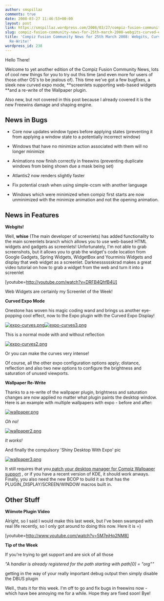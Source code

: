 ```yaml
---
author: smspillaz
comments: true
date: 2008-03-27 11:46:53+00:00
layout: post
link: https://smspillaz.wordpress.com/2008/03/27/compiz-fusion-community-news-for-25th-march-2008-webgits-curved-expo-wallpaper-re-write/
slug: compiz-fusion-community-news-for-25th-march-2008-webgits-curved-expo-wallpaper-re-write
title: 'Compiz Fusion Community News for 25th March 2008: Webgits, Curved Expo, Wallpaper
  Re-Write!'
wordpress_id: 238
---
```


Hello There!

Welcome to yet another edition of the Compiz Fusion Community News, lots of cool new things for you to try out this time (and even more for users of those other OS's to be jealous of). This time we've got a few bugfixes, a sleek new curved expo mode, **screenlets supporting web-based widgets **and a re-write of the Wallpaper plugin.

Also new, but not covered in this post because I already covered it is the new Freewins damage and shaping engine.


## News in Bugs





	
  * Core now updates window types before applying states (preventing it from applying a window state to a potentially incorrect window)

	
  * Windows that have no minimize action associated with them will no longer minimize

	
  * Animations now finish correctly in freewins (preventing duplicate windows from being shown due a mask being set)

	
  * Atlantis2 now renders slightly faster

	
  * Fix potential crash when using simple-ccsm with another language

	
  * Windows which were minimized when compiz first starts are now unminimized with the minimize animation and not the opening animation.




## News in Features


**Webgits!**

Well, **whise** (The main developer of screenlets) has added functionality to the main screenlets branch which allows you to use web-based HTML widgets and gadgets as screenlets! Unfortunately, I'm not able to grab screenshots, but it allows you to grab the widget's code location from Google Gadgets, Spring Widgets, WidgetBox and Yourminis Widgets and display that web widget as a screenlet. Darknesssssskrad makes a great video tutorial on how to grab a widget from the web and turn it into a screenlet

[youtube=http://youtube.com/watch?v=DRFB4QhfB4U]

Web Widgets are certainly my Screenlet of the Week!

**Curved Expo Mode**

Onestone has woven his magic coding wand and brings us another eye-popping cool effect, now to the Expo plugin with the Curved Expo Display!

[![expo-curves.png](http://smspillaz.files.wordpress.com/2008/03/expo-curves.thumbnail.png)](http://smspillaz.files.wordpress.com/2008/03/expo-curves.png)[![expo-curves3.png](http://smspillaz.files.wordpress.com/2008/03/expo-curves3.thumbnail.png)](http://smspillaz.files.wordpress.com/2008/03/expo-curves3.png)

This is a normal mode with and without reflection

[![expo-curves2.png](http://smspillaz.files.wordpress.com/2008/03/expo-curves2.thumbnail.png)](http://smspillaz.files.wordpress.com/2008/03/expo-curves2.png)

Or you can make the curves very intense!

Of course, all the other expo configuration options apply; distance, reflection  and also two new options to configure the brightness and saturation of unused viewports.

**Wallpaper Re-Write**

Thanks to a re-write of the wallpaper plugin, brightness and saturation changes are now applied no matter what plugin paints the desktop window. Here is an example with multiple wallpapers with expo - before and after:

[![wallpaper.png](http://smspillaz.files.wordpress.com/2008/03/wallpaper.thumbnail.png)](http://smspillaz.files.wordpress.com/2008/03/wallpaper.png)

_Oh no!_

[![wallpaper2.png](http://smspillaz.files.wordpress.com/2008/03/wallpaper2.thumbnail.png)](http://smspillaz.files.wordpress.com/2008/03/wallpaper2.png)

_It works!_

And finally the compulsory 'Shiny Desktop With Expo' pic

[![wallpaper3.png](http://smspillaz.files.wordpress.com/2008/03/wallpaper3.thumbnail.png)](http://smspillaz.files.wordpress.com/2008/03/wallpaper3.png)

It still requires that you[ patch your desktop manager for Compiz Wallpaper support](http://forum.compiz-fusion.org/showthread.php?t=6199) , or if you have a recent version of KDE, it should work anways. Finally, you also need the new BCOP to build it as that has the PLUGIN_DISPLAY/SCREEN/WINDOW macros built in.


## Other Stuff


**Wiimote Plugin Video**

Alright, so I said I would make this last week, but I've been swamped with real life recently, so I only got around to doing this now. Here it is =)

[youtube=http://www.youtube.com/watch?v=5M7ejHp2NM8]

**Tip of the Week**

If you're trying to get support and are sick of all those

_"A handler is already registered for the path starting with path[0] = "org""_

getting in the way of your really important debug output then simply disable the DBUS plugin

Well., thats it for this week. I'm off to go and fix bugs in freewins now - which have bee annoying me for a while. Hope they are fixed soon! Bye!
